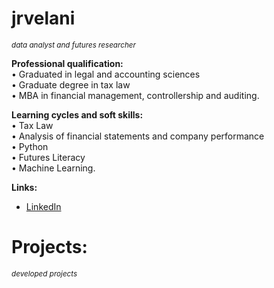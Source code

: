 # jrvelani
<sub>*data analyst and futures researcher*</sub>

**Professional qualification:** <br>
• Graduated in legal and accounting sciences <br>
• Graduate degree in tax law <br>
• MBA in financial management, controllership and auditing.

**Learning cycles and soft skills:** <br>
• Tax Law <br> 
• Analysis of financial statements and company performance <br> 
• Python <br> 
• Futures Literacy <br> 
• Machine Learning. 

**Links:**
* [LinkedIn](https://https://www.linkedin.com/in/jrvelani/)

# Projects:
<sub>*developed projects*</sub>
